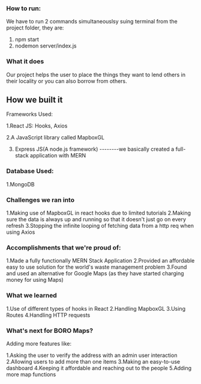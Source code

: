 ### How to run:

We have to run 2 commands simultaneouslsy suing terminal from the project folder, they are:
1. npm start 
2. nodemon server/index.js

### What it does

Our project helps the user to place the things they want to lend others in their locality or you can also borrow from others.

## How we built it

Frameworks Used:

1.React JS: Hooks, Axios

2.A JavaScript library called MapboxGL

3. Express JS(A node.js framework)
--------we basically created a full-stack application with MERN


### Database Used:

1.MongoDB


### Challenges we ran into


1.Making use of MapboxGL in react hooks due to limited tutorials
2.Making sure the data is always up and running so that it doesn't just go on every refresh
3.Stopping the infinite looping of fetching data from a http req when using Axios


### Accomplishments that we're proud of:

1.Made a fully functionally MERN Stack Application
2.Provided an affordable easy to use solution for the world's waste management problem
3.Found and used an alternative for Google Maps (as they have started charging money for using Maps)


### What we learned

1.Use of different types of hooks in React
2.Handling MapboxGL
3.Using Routes
4.Handling HTTP requests


### What's next for BORO Maps?

Adding more features like:

1.Asking the user to verify the address with an admin user interaction
2.Allowing users to add more than one items
3.Making an easy-to-use dashboard
4.Keeping it affordable and reaching out to the people
5.Adding more map functions
